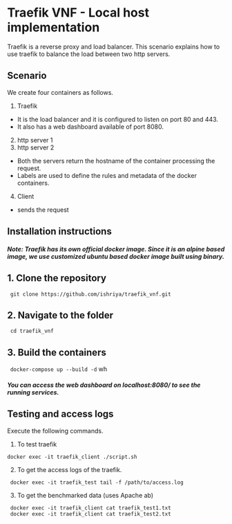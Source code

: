 # Traefik VNF - Local host implementation

Traefik is a reverse proxy and load balancer. This scenario explains how to use traefik to balance the load between two http servers.

## Scenario

We create four containers as follows.
1. Traefik
 - It is the load balancer and it is configured to listen on port 80 and 443.
 - It also has a web dashboard available of port 8080.
2. http server 1
3. http server 2
- Both the servers return the hostname of the container processing the request.
- Labels are used to define the rules and metadata of the docker containers.
4. Client
- sends the request

## Installation instructions

##### Note: Traefik has its own official docker image. Since it is an alpine based image, we use customized ubuntu based docker image built using binary.

## 1. Clone the repository

` git clone https://github.com/ishriya/traefik_vnf.git`

## 2. Navigate to the folder

` cd traefik_vnf`

## 3. Build the containers 

` docker-compose up --build -d`
 wh
##### You can access the web dashboard on localhost:8080/ to see the running services.

## Testing and access logs

Execute the following commands.

1. To test traefik

`docker exec -it traefik_client ./script.sh`

2. To get the access logs of the traefik.

` docker exec -it traefik_test tail -f /path/to/access.log`

3. To get the benchmarked data (uses Apache ab)

` docker exec -it traefik_client cat traefik_test1.txt`   
` docker exec -it traefik_client cat traefik_test2.txt`   
